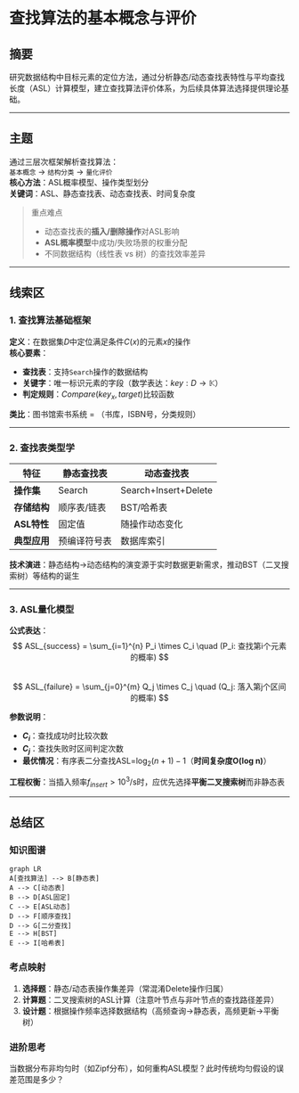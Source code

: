 # 查找算法的基本概念与评价

## 摘要
研究数据结构中目标元素的定位方法，通过分析静态/动态查找表特性与平均查找长度（ASL）计算模型，建立查找算法评价体系，为后续具体算法选择提供理论基础。

---

## 主题
通过三层次框架解析查找算法：  
`基本概念` → `结构分类` → `量化评价`  
**核心方法**：ASL概率模型、操作类型划分  
**关键词**：ASL、静态查找表、动态查找表、时间复杂度  

> 重点难点
> 
> - 动态查找表的**插入/删除操作**对ASL影响
> - **ASL概率模型**中成功/失败场景的权重分配
> - 不同数据结构（线性表 vs 树）的查找效率差异

---

## 线索区

### 1. 查找算法基础框架
**定义**：在数据集$D$中定位满足条件$C(x)$的元素$x$的操作  
**核心要素**：  
- **查找表**：支持`Search`操作的数据结构  
- **关键字**：唯一标识元素的字段（数学表达：$key: D \rightarrow \mathbb{K}$）  
- **判定规则**：$Compare(key_x, target)$比较函数  

**类比**：图书馆索书系统 = （书库，ISBN号，分类规则）

---

### 2. 查找表类型学
| 特征        | 静态查找表                  | 动态查找表                  |
|-------------|---------------------------|---------------------------|
| **操作集**   | Search                    | Search+Insert+Delete      |
| **存储结构** | 顺序表/链表                | BST/哈希表                |
| **ASL特性**  | 固定值                    | 随操作动态变化            |
| **典型应用** | 预编译符号表              | 数据库索引                |

**技术演进**：静态结构→动态结构的演变源于实时数据更新需求，推动BST（二叉搜索树）等结构的诞生

---

### 3. ASL量化模型
**公式表达**：  
$$
ASL_{success} = \sum_{i=1}^{n} P_i \times C_i \quad (P_i: 查找第i个元素的概率)  
$$  
$$
ASL_{failure} = \sum_{j=0}^{m} Q_j \times C_j \quad (Q_j: 落入第j个区间的概率)
$$

**参数说明**：  
- **$C_i$**：查找成功时比较次数  
- **$C_j$**：查找失败时区间判定次数  
- **最优情况**：有序表二分查找ASL=$\log_2(n+1)-1$（**时间复杂度O(log n)**）

**工程权衡**：当插入频率$f_{insert} > 10^3$/s时，应优先选择**平衡二叉搜索树**而非静态表

---

## 总结区

### 知识图谱
```mermaid
graph LR
A[查找算法] --> B[静态表]
A --> C[动态表]
B --> D[ASL固定]
C --> E[ASL动态]
D --> F[顺序查找]
D --> G[二分查找]
E --> H[BST]
E --> I[哈希表]
```

### 考点映射
1. **选择题**：静态/动态表操作集差异（常混淆Delete操作归属）
2. **计算题**：二叉搜索树的ASL计算（注意叶节点与非叶节点的查找路径差异）
3. **设计题**：根据操作频率选择数据结构（高频查询→静态表，高频更新→平衡树）

### 进阶思考
当数据分布非均匀时（如Zipf分布），如何重构ASL模型？此时传统均匀假设的误差范围是多少？